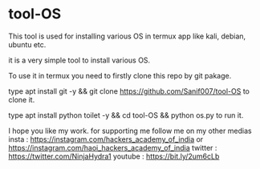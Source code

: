 # tool-OS
This tool is used for installing various OS in termux app like kali, debian, ubuntu etc. 

it is a very simple tool to install various OS. 

To use it in termux you need to firstly clone this repo by git pakage.

type apt install git -y && git clone https://github.com/Sanif007/tool-OS to clone it.

type apt install python toilet -y && cd tool-OS && python os.py to run it. 

I hope you like my work. for supporting me follow me on my other medias 
insta : https://instagram.com/hackers_academy_of_india or https://instagram.com/haoi_hackers_academy_of_india 
twitter : https://twitter.com/NinjaHydra1
youtube : https://bit.ly/2um6cLb 


